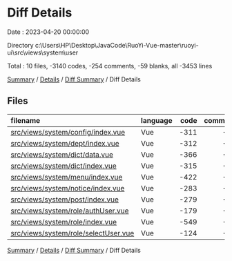 # Diff Details

Date : 2023-04-20 00:00:00

Directory c:\\Users\\HP\\Desktop\\JavaCode\\RuoYi-Vue-master\\ruoyi-ui\\src\\views\\system\\user

Total : 10 files,  -3140 codes, -254 comments, -59 blanks, all -3453 lines

[Summary](results.md) / [Details](details.md) / [Diff Summary](diff.md) / Diff Details

## Files
| filename | language | code | comment | blank | total |
| :--- | :--- | ---: | ---: | ---: | ---: |
| [src/views/system/config/index.vue](/src/views/system/config/index.vue) | Vue | -311 | -26 | -7 | -344 |
| [src/views/system/dept/index.vue](/src/views/system/dept/index.vue) | Vue | -312 | -23 | -6 | -341 |
| [src/views/system/dict/data.vue](/src/views/system/dict/data.vue) | Vue | -366 | -30 | -6 | -402 |
| [src/views/system/dict/index.vue](/src/views/system/dict/index.vue) | Vue | -315 | -26 | -6 | -347 |
| [src/views/system/menu/index.vue](/src/views/system/menu/index.vue) | Vue | -422 | -25 | -6 | -453 |
| [src/views/system/notice/index.vue](/src/views/system/notice/index.vue) | Vue | -283 | -23 | -7 | -313 |
| [src/views/system/post/index.vue](/src/views/system/post/index.vue) | Vue | -279 | -24 | -7 | -310 |
| [src/views/system/role/authUser.vue](/src/views/system/role/authUser.vue) | Vue | -179 | -15 | -5 | -199 |
| [src/views/system/role/index.vue](/src/views/system/role/index.vue) | Vue | -549 | -49 | -7 | -605 |
| [src/views/system/role/selectUser.vue](/src/views/system/role/selectUser.vue) | Vue | -124 | -13 | -2 | -139 |

[Summary](results.md) / [Details](details.md) / [Diff Summary](diff.md) / Diff Details